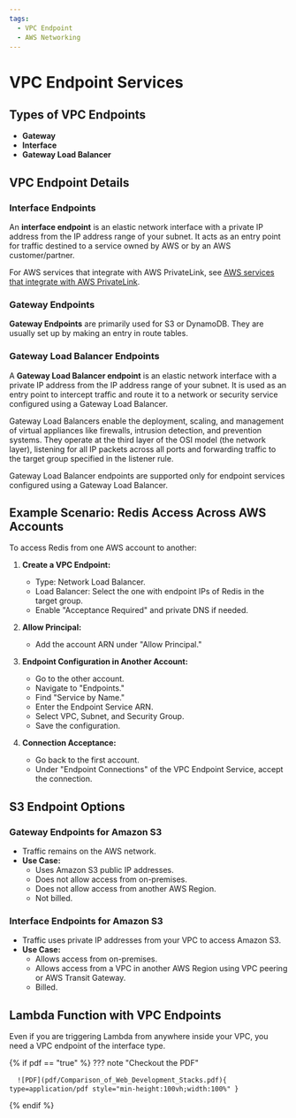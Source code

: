```yaml
---
tags:
  - VPC Endpoint
  - AWS Networking
---
```


# VPC Endpoint Services

## Types of VPC Endpoints
- **Gateway**
- **Interface**
- **Gateway Load Balancer**

## VPC Endpoint Details

### Interface Endpoints
An **interface endpoint** is an elastic network interface with a private IP address from the IP address range of your subnet. It acts as an entry point for traffic destined to a service owned by AWS or by an AWS customer/partner.

For AWS services that integrate with AWS PrivateLink, see [AWS services that integrate with AWS PrivateLink](https://docs.aws.amazon.com/vpc/latest/privatelink/integrated-services-vpce.html).

### Gateway Endpoints
**Gateway Endpoints** are primarily used for S3 or DynamoDB. They are usually set up by making an entry in route tables.

### Gateway Load Balancer Endpoints
A **Gateway Load Balancer endpoint** is an elastic network interface with a private IP address from the IP address range of your subnet. It is used as an entry point to intercept traffic and route it to a network or security service configured using a Gateway Load Balancer.

Gateway Load Balancers enable the deployment, scaling, and management of virtual appliances like firewalls, intrusion detection, and prevention systems. They operate at the third layer of the OSI model (the network layer), listening for all IP packets across all ports and forwarding traffic to the target group specified in the listener rule.

Gateway Load Balancer endpoints are supported only for endpoint services configured using a Gateway Load Balancer.

## Example Scenario: Redis Access Across AWS Accounts

To access Redis from one AWS account to another:

1. **Create a VPC Endpoint:**
   - Type: Network Load Balancer.
   - Load Balancer: Select the one with endpoint IPs of Redis in the target group.
   - Enable "Acceptance Required" and private DNS if needed.

2. **Allow Principal:**
   - Add the account ARN under "Allow Principal."

3. **Endpoint Configuration in Another Account:**
   - Go to the other account.
   - Navigate to "Endpoints."
   - Find "Service by Name."
   - Enter the Endpoint Service ARN.
   - Select VPC, Subnet, and Security Group.
   - Save the configuration.

4. **Connection Acceptance:**
   - Go back to the first account.
   - Under "Endpoint Connections" of the VPC Endpoint Service, accept the connection.

## S3 Endpoint Options

### Gateway Endpoints for Amazon S3
- Traffic remains on the AWS network.
- **Use Case:**
  - Uses Amazon S3 public IP addresses.
  - Does not allow access from on-premises.
  - Does not allow access from another AWS Region.
  - Not billed.

### Interface Endpoints for Amazon S3
- Traffic uses private IP addresses from your VPC to access Amazon S3.
- **Use Case:**
  - Allows access from on-premises.
  - Allows access from a VPC in another AWS Region using VPC peering or AWS Transit Gateway.
  - Billed.

## Lambda Function with VPC Endpoints

Even if you are triggering Lambda from anywhere inside your VPC, you need a VPC endpoint of the interface type.


{% if pdf == "true" %}
??? note "Checkout the PDF"

      ![PDF](pdf/Comparison_of_Web_Development_Stacks.pdf){ type=application/pdf style="min-height:100vh;width:100%" }
{% endif %}
